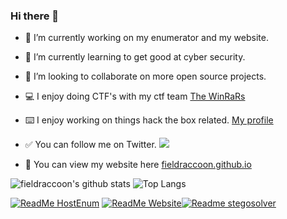 ### Hi there 👋

- 🔭 I’m currently working on my enumerator and my website.
- 🌱 I’m currently learning to get good at cyber security.
- 👯 I’m looking to collaborate on more open source projects.
- 💻 I enjoy doing CTF's with my ctf team [The WinRaRs](https://ctftime.org/team/113086)
- ⌨️ I enjoy working on things hack the box related. [My profile](https://www.hackthebox.eu/home/users/profile/246314)
- ✅ You can follow me on Twitter. [<img src="http://i.imgur.com/wWzX9uB.png">](https://twitter.com/fieldraccoon)

- 📲 You can view my website here [fieldraccoon.github.io](https://fieldraccoon.github.io)



![fieldraccoon's github stats](https://github-readme-stats.vercel.app/api?username=fieldraccoon&show_icons=true&count_private=true&theme=react) ![Top Langs](https://github-readme-stats.vercel.app/api/top-langs/?username=fieldraccoon&show_icons=true&count_private=true&theme=react&layout=compact)


[![ReadMe HostEnum](https://github-readme-stats.vercel.app/api/pin/?username=fieldraccoon&repo=HostEnumerator&theme=react)](https://github.com/fieldraccoon/HostEnumerator) [![ReadMe Website](https://github-readme-stats.vercel.app/api/pin/?username=fieldraccoon&repo=fieldraccoon.github.io&theme=react)](https://github.com/fieldraccoon/fieldraccoon.github.io)[![Readme stegosolver](https://github-readme-stats.vercel.app/api/pin/?username=fieldraccoon&repo=Stegosolver&theme=react)](https://github.com/fieldraccoon/Stegosolver)


